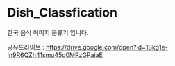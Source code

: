 # Dish_Classfication
한국 음식 이미지 분류기 입니다. 

공유드라이브 : https://drive.google.com/open?id=1Skg1e-In9R6QZh41smu45q0MRzGPaiaE

